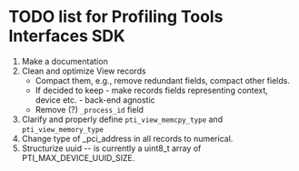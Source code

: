 # TODO list for Profiling Tools Interfaces SDK

1. Make a documentation
2. Clean and optimize View records
    - Compact them, e.g., remove redundant fields, compact other fields.
    - If decided to keep - make records fields representing context, device etc. - back-end agnostic
    - Remove (?) `_process_id` field
3. Clarify and properly define `pti_view_memcpy_type` and `pti_view_memory_type`
4. Change type of _pci_address in all records to numerical.
5. Structurize uuid -- is currently a uint8_t array of PTI_MAX_DEVICE_UUID_SIZE.


